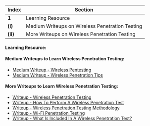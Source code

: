 Index | Section
---   | ---
**1** | Learning Resource
**(i)** | Medium Writeups on Wireless Penetration Testing
**(ii)** | More Writeups on Wireless Penetration Testing



#### Learning Resource:

#### Medium Writeups to Learn Wireless Penetration Testing: 

  * [Medium Writeup - Wireless Pentesting](https://phillip-wylie.medium.com/wireless-pentesting-a5b06f61280e)
  * [Medium Writeup - Wireless Penetration Tips](https://adam-toscher.medium.com/wireless-penetration-tips-c0ed0a6665fe)

#### More Writeups to Learn Wireless Penetration Testing:

  * [Writeup - Wireless Penetration Testing](https://www.truvantis.com/wireless-penetration-testing#:~:text=During%20a%20wireless%20penetration%20test,WiFi%20networks)
  * [Writeup - How To Perform A Wireless Penetration Test](https://purplesec.us/perform-wireless-penetration-test/)
  * [Writeup - Wireless Penetration Testing Methodology](https://www.redteamsecure.com/approach/wireless-pen-testing-methodology)
  * [Writeup - Wi-Fi Penetration Testing](https://payatu.com/blog/gaurav.bhosale/wifi-penetration-testing-part1-basic-of-networking)
  * [Writeup - What Is Included In A Wireless Penetration Test?](https://www.triaxiomsecurity.com/what-is-included-in-a-wireless-penetration-test/)
